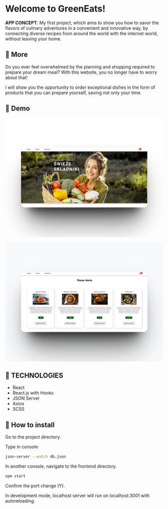 # Welcome to GreenEats! 

**APP CONCEPT**: My first project, which aims to show you how to savor the flavors of culinary adventures in a convenient and innovative way, by connecting diverse recipes from around the world with the internet world, without leaving your home.


  ## 🍎 More  


Do you ever feel overwhelmed by the planning and shopping required to prepare your dream meal?
With this website, you no longer have to worry about that!

I will show you the opportunity to order exceptional dishes in the form of products that you can prepare yourself, saving not only your time.



## 🌽 Demo

![Logo](https://github.com/MagdalenaMatoga/Projekt_koncowy_JS/blob/main/frontend/public/33shots_so.png?raw=true)

![Logo](https://github.com/MagdalenaMatoga/Projekt_koncowy_JS/blob/main/frontend/public/443shots_so.png?raw=true)

## 🍋 TECHNOLOGIES


* React 
* React.js with Hooks
* JSON Server
* Axios
* SCSS

## 🍉 How to install

Go to the project directory.

Type in console

```bash
json-server --watch db.json
```
In another console, navigate to the frontend directory.

```bash
npm start
```
Confirm the port change (Y).

In development mode, localhost server will run on localhost:3001 with autoreloading.
